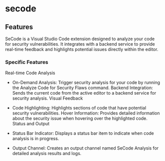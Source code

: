 # secode

## Features

SeCode is a Visual Studio Code extension designed to analyze your code for security vulnerabilities. It integrates with a backend service to provide real-time feedback and highlights potential issues directly within the editor.

### Specific Features

Real-time Code Analysis

- On-Demand Analysis: Trigger security analysis for your code by running the Analyze Code for Security Flaws command.
  Backend Integration: Sends the current code from the active editor to a backend service for security analysis.
  Visual Feedback

- Code Highlighting: Highlights sections of code that have potential security vulnerabilities.
  Hover Information: Provides detailed information about the security issue when hovering over the highlighted code.
  Status and Output

- Status Bar Indicator: Displays a status bar item to indicate when code analysis is in progress.
- Output Channel: Creates an output channel named SeCode Analysis for detailed analysis results and logs.
